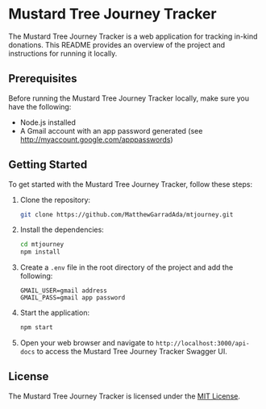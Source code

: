 # Mustard Tree Journey Tracker

The Mustard Tree Journey Tracker is a web application for tracking in-kind donations. This README provides an overview of the project and instructions for running it locally.

## Prerequisites

Before running the Mustard Tree Journey Tracker locally, make sure you have the following:

- Node.js installed
- A Gmail account with an app password generated (see http://myaccount.google.com/apppasswords)

## Getting Started

To get started with the Mustard Tree Journey Tracker, follow these steps:

1. Clone the repository:

    ```bash
    git clone https://github.com/MatthewGarradAda/mtjourney.git
    ```

2. Install the dependencies:

    ```bash
    cd mtjourney
    npm install
    ```

3. Create a `.env` file in the root directory of the project and add the following:

    ```plaintext
    GMAIL_USER=gmail address
    GMAIL_PASS=gmail app password
    ```

4. Start the application:

    ```bash
    npm start
    ```

5. Open your web browser and navigate to `http://localhost:3000/api-docs` to access the Mustard Tree Journey Tracker Swagger UI.

## License

The Mustard Tree Journey Tracker is licensed under the [MIT License](./LICENSE).